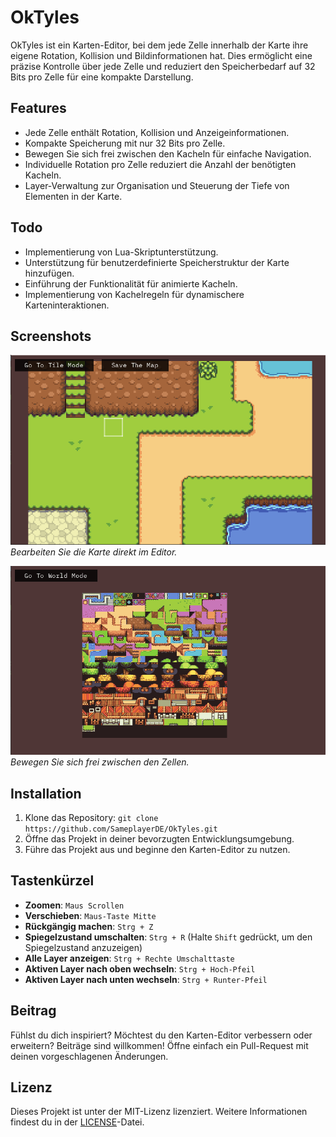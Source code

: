 # OkTyles

OkTyles ist ein Karten-Editor, bei dem jede Zelle innerhalb der Karte ihre eigene Rotation, Kollision und Bildinformationen hat. Dies ermöglicht eine präzise Kontrolle über jede Zelle und reduziert den Speicherbedarf auf 32 Bits pro Zelle für eine kompakte Darstellung.

## Features

- Jede Zelle enthält Rotation, Kollision und Anzeigeinformationen.
- Kompakte Speicherung mit nur 32 Bits pro Zelle.
- Bewegen Sie sich frei zwischen den Kacheln für einfache Navigation.
- Individuelle Rotation pro Zelle reduziert die Anzahl der benötigten Kacheln.
- Layer-Verwaltung zur Organisation und Steuerung der Tiefe von Elementen in der Karte.

## Todo

- Implementierung von Lua-Skriptunterstützung.
- Unterstützung für benutzerdefinierte Speicherstruktur der Karte hinzufügen.
- Einführung der Funktionalität für animierte Kacheln.
- Implementierung von Kachelregeln für dynamischere Karteninteraktionen.

## Screenshots

![Karte bearbeiten](Assets/image0.PNG)
*Bearbeiten Sie die Karte direkt im Editor.*

![Freie Bewegung](Assets/image1.PNG)
*Bewegen Sie sich frei zwischen den Zellen.*

## Installation

1. Klone das Repository: `git clone https://github.com/SameplayerDE/OkTyles.git`
2. Öffne das Projekt in deiner bevorzugten Entwicklungsumgebung.
3. Führe das Projekt aus und beginne den Karten-Editor zu nutzen.

## Tastenkürzel

- **Zoomen**: `Maus Scrollen`
- **Verschieben**: `Maus-Taste Mitte`
- **Rückgängig machen**: `Strg + Z`
- **Spiegelzustand umschalten**: `Strg + R` (Halte `Shift` gedrückt, um den Spiegelzustand anzuzeigen)
- **Alle Layer anzeigen**: `Strg + Rechte Umschalttaste`
- **Aktiven Layer nach oben wechseln**: `Strg + Hoch-Pfeil`
- **Aktiven Layer nach unten wechseln**: `Strg + Runter-Pfeil`

## Beitrag

Fühlst du dich inspiriert? Möchtest du den Karten-Editor verbessern oder erweitern? Beiträge sind willkommen! Öffne einfach ein Pull-Request mit deinen vorgeschlagenen Änderungen.

## Lizenz

Dieses Projekt ist unter der MIT-Lizenz lizenziert. Weitere Informationen findest du in der [LICENSE](https://github.com/SameplayerDE/OkTyles/blob/master/LICENSE)-Datei.
